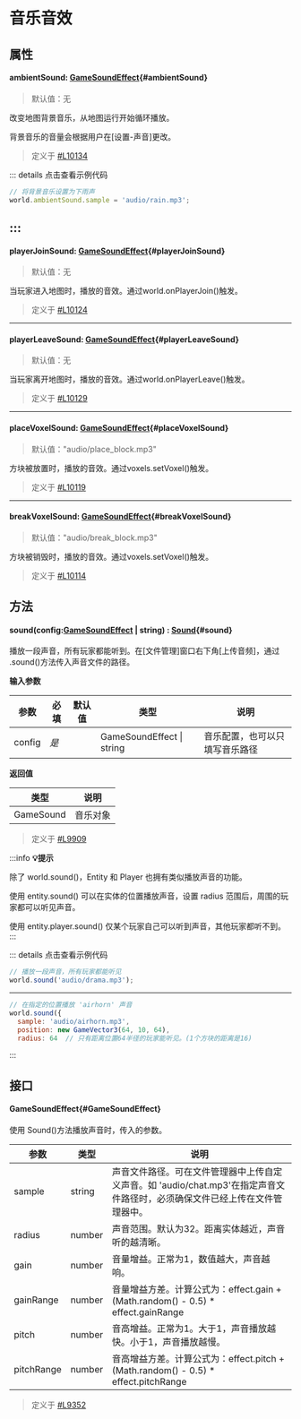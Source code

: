 <script setup>
import '/style.css'
</script>
# 音乐音效
## 属性

#### <font id="API" />ambientSound<font id="Type">: [GameSoundEffect](./music#GameSoundEffect)</font>{#ambientSound}
> 默认值：无

改变地图背景音乐，从地图运行开始循环播放。

背景音乐的音量会根据用户在[设置-声音]更改。

> 定义于 [#L10134](https://github.com/box3lab/arena_dts/blob/main/GameAPI.d.ts#L10134)



::: details 点击查看示例代码
```javascript
// 将背景音乐设置为下雨声
world.ambientSound.sample = 'audio/rain.mp3';
```
:::
---


#### <font id="API" />playerJoinSound<font id="Type">: [GameSoundEffect](./music#GameSoundEffect)</font>{#playerJoinSound}
> 默认值：无

当玩家进入地图时，播放的音效。通过world.onPlayerJoin()触发。

> 定义于 [#L10124](https://github.com/box3lab/arena_dts/blob/main/GameAPI.d.ts#L10124)



---


#### <font id="API" />playerLeaveSound<font id="Type">: [GameSoundEffect](./music#GameSoundEffect)</font>{#playerLeaveSound}
> 默认值：无

当玩家离开地图时，播放的音效。通过world.onPlayerLeave()触发。

> 定义于 [#L10129](https://github.com/box3lab/arena_dts/blob/main/GameAPI.d.ts#L10129)


---


#### <font id="API" />placeVoxelSound<font id="Type">: [GameSoundEffect](./music#GameSoundEffect)</font>{#placeVoxelSound}
> 默认值："audio/place_block.mp3"

方块被放置时，播放的音效。通过voxels.setVoxel()触发。

> 定义于 [#L10119](https://github.com/box3lab/arena_dts/blob/main/GameAPI.d.ts#L10119)


---


#### <font id="API" />breakVoxelSound<font id="Type">: [GameSoundEffect](./music#GameSoundEffect)</font>{#breakVoxelSound}
> 默认值："audio/break_block.mp3"

方块被销毁时，播放的音效。通过voxels.setVoxel()触发。

> 定义于 [#L10114](https://github.com/box3lab/arena_dts/blob/main/GameAPI.d.ts#L10114)



## 方法

#### <font id="API" />sound(<font id="Type">config:[GameSoundEffect](./music#GameSoundEffect) | string</font>) <font id="Type">: [Sound](/Sound/)</font>{#sound}

播放一段声音，所有玩家都能听到。在[文件管理]窗口右下角[上传音频]，通过 .sound()方法传入声音文件的路径。

**输入参数**

| **参数** | **必填** | **默认值** | **类型** | **说明** |
| --- | --- | --- | --- | --- |
| config | _是_ | | GameSoundEffect &#124; string | 音乐配置，也可以只填写音乐路径 |

**返回值**

| **类型** | **说明** |
| --- | --- |
| GameSound | 音乐对象 |

> 定义于 [#L9909](https://github.com/box3lab/arena_dts/blob/main/GameAPI.d.ts#L9909)


:::info
**💡提示**

除了 world.sound()，Entity 和 Player 也拥有类似播放声音的功能。

使用 entity.sound() 可以在实体的位置播放声音，设置 radius 范围后，周围的玩家都可以听见声音。

使用 entity.player.sound() 仅某个玩家自己可以听到声音，其他玩家都听不到。
:::

::: details 点击查看示例代码
```javascript
// 播放一段声音，所有玩家都能听见
world.sound('audio/drama.mp3');
```
---
```javascript
// 在指定的位置播放 'airhorn' 声音
world.sound({
  sample: 'audio/airhorn.mp3',
  position: new GameVector3(64, 10, 64),
  radius: 64  // 只有距离位置64半径的玩家能听见。(1个方块的距离是16)
```
:::

## 接口

#### <font id="API" />GameSoundEffect{#GameSoundEffect}
使用 Sound()方法播放声音时，传入的参数。

| **参数** | **类型** | **说明** |
| --- | --- | --- |
| sample | string | 声音文件路径。可在文件管理器中上传自定义声音。如 'audio/chat.mp3'在指定声音文件路径时，必须确保文件已经上传在文件管理器中。 |
| radius | number | 声音范围。默认为32。距离实体越近，声音听的越清晰。 |
| gain | number | 音量增益。正常为1，数值越大，声音越响。 |
| gainRange | number | 音量增益方差。计算公式为：effect.gain + (Math.random() - 0.5) * effect.gainRange |
| pitch | number | 音高增益。正常为1。大于1，声音播放越快。小于1，声音播放越慢。 |
| pitchRange | number | 音高增益方差。计算公式为：effect.pitch + (Math.random() - 0.5) * effect.pitchRange |

> 定义于 [#L9352](https://github.com/box3lab/arena_dts/blob/main/GameAPI.d.ts#L9352)

